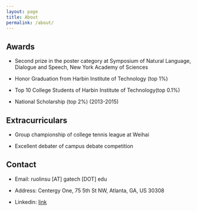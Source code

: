 ```yaml
---
layout: page
title: About
permalink: /about/
---
```


## Awards

- Second prize in the poster category at Symposium of Natural Language, Dialogue and Speech, New York Academy of Sciences

- Honor Graduation from Harbin Institute of Technology (top 1%)

- Top 10 College Students of Harbin Institute of Technology(top 0.1%)

- National Scholarship (top 2%) (2013-2015)

## Extracurriculars

- Group championship of college tennis league at Weihai

- Excellent debater of campus debate competition

## Contact

- Email: ruolinsu [AT] gatech [DOT] edu

- Address: Centergy One, 75 5th St NW, Atlanta, GA, US 30308

- Linkedin: [link](https://www.linkedin.com/in/ruolin-su-986b20183/)


